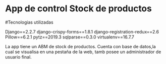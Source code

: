 # App de control Stock de productos

#Tecnologias utilizadas

Django==2.2.7
django-crispy-forms==1.8.1
django-registration-redux==2.6
Pillow==6.2.1
pytz==2019.3
sqlparse==0.3.0
virtualenv==16.7.7


La app tiene un ABM de stock de productos.
Cuenta con base de datos,la cual se visualisa en una pestaña de la web, tamb posee un administrador de usuario final.


